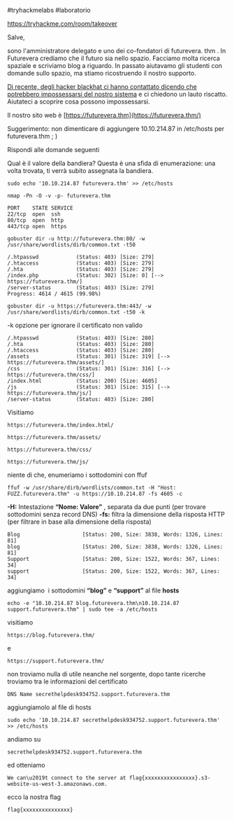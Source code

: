 
#tryhackmelabs #laboratorio 

https://tryhackme.com/room/takeover

Salve,  
  
sono l'amministratore delegato e uno dei co-fondatori di futurevera. thm . In Futurevera crediamo che il futuro sia nello spazio. Facciamo molta ricerca spaziale e scriviamo blog a riguardo. In passato aiutavamo gli studenti con domande sullo spazio, ma stiamo ricostruendo il nostro supporto.  

[Di recente, degli hacker blackhat ci hanno contattato dicendo che potrebbero impossessarsi del nostro sistema](https://futurevera.thm/) e ci chiedono un lauto riscatto. Aiutateci a scoprire cosa possono impossessarsi.  
  
Il nostro sito web è [https://futurevera.thm](https://futurevera.thm/)

Suggerimento: non dimenticare di aggiungere 10.10.214.87 in /etc/hosts per futurevera.thm ; )

Rispondi alle domande seguenti

Qual è il valore della bandiera?
Questa è una sfida di enumerazione: una volta trovata, ti verrà subito assegnata la bandiera.

```
sudo echo '10.10.214.87 futurevera.thm' >> /etc/hosts
```

```
nmap -Pn -O -v -p- futurevera.thm
```
```
PORT    STATE SERVICE
22/tcp  open  ssh
80/tcp  open  http
443/tcp open  https
```

```
gobuster dir -u http://futurevera.thm:80/ -w /usr/share/wordlists/dirb/common.txt -t50
```
```
/.htpasswd            (Status: 403) [Size: 279]
/.htaccess            (Status: 403) [Size: 279]
/.hta                 (Status: 403) [Size: 279]
/index.php            (Status: 302) [Size: 0] [--> https://futurevera.thm/]
/server-status        (Status: 403) [Size: 279]
Progress: 4614 / 4615 (99.98%)
```

```
gobuster dir -u https://futurevera.thm:443/ -w /usr/share/wordlists/dirb/common.txt -t50 -k
```
 -k opzione per ignorare il certificato non valido
```
/.htpasswd            (Status: 403) [Size: 280]
/.hta                 (Status: 403) [Size: 280]
/.htaccess            (Status: 403) [Size: 280]
/assets               (Status: 301) [Size: 319] [--> https://futurevera.thm/assets/]
/css                  (Status: 301) [Size: 316] [--> https://futurevera.thm/css/]
/index.html           (Status: 200) [Size: 4605]
/js                   (Status: 301) [Size: 315] [--> https://futurevera.thm/js/]
/server-status        (Status: 403) [Size: 280]
```
Visitiamo
```
https://futurevera.thm/index.html/
```

```
https://futurevera.thm/assets/
```

```
https://futurevera.thm/css/
```

```
https://futurevera.thm/js/
```

niente di che, enumeriamo i sottodomini con ffuf

```
ffuf -w /usr/share/dirb/wordlists/common.txt -H "Host: FUZZ.futurevera.thm" -u https://10.10.214.87 -fs 4605 -c
```
**-H:** Intestazione **“Nome: Valore”** , separata da due punti (per trovare sottodomini senza record DNS)
**-fs:** filtra la dimensione della risposta HTTP (per filtrare in base alla dimensione della risposta)

```
Blog                    [Status: 200, Size: 3838, Words: 1326, Lines: 81]
blog                    [Status: 200, Size: 3838, Words: 1326, Lines: 81]
Support                 [Status: 200, Size: 1522, Words: 367, Lines: 34]
support                 [Status: 200, Size: 1522, Words: 367, Lines: 34]
```

aggiungiamo  i sottodomini **“blog”** e **“support”** al file **hosts** 

```
echo -e "10.10.214.87 blog.futurevera.thm\n10.10.214.87 support.futurevera.thm" | sudo tee -a /etc/hosts
```

visitiamo
```
https://blog.futurevera.thm/
```
e
```
https://support.futurevera.thm/
```

non troviamo nulla di utile neanche nel sorgente,
dopo tante ricerche troviamo tra le informazioni del certificato
```
DNS Name secrethelpdesk934752.support.futurevera.thm
```
aggiungiamolo al file di hosts 
```
sudo echo '10.10.214.87 secrethelpdesk934752.support.futurevera.thm' >> /etc/hosts
```
andiamo su
```
secrethelpdesk934752.support.futurevera.thm
```
ed otteniamo
```
We can\u2019t connect to the server at flag{xxxxxxxxxxxxxxxx}.s3-website-us-west-3.amazonaws.com.
```
ecco la nostra flag
```
flag{xxxxxxxxxxxxxxx}
```


